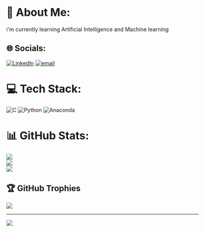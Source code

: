 # 💫 About Me:
i'm currently learning Artificial Intelligence and Machine learning


## 🌐 Socials:
[![LinkedIn](https://img.shields.io/badge/LinkedIn-%230077B5.svg?logo=linkedin&logoColor=white)](https://linkedin.com/in/www.linkedin.com/in/chethana-g-m-88073b342) [![email](https://img.shields.io/badge/Email-D14836?logo=gmail&logoColor=white)](mailto:chethanagmchetu@gmail.com) 

# 💻 Tech Stack:
![C](https://img.shields.io/badge/c-%2300599C.svg?style=flat-square&logo=c&logoColor=white) ![Python](https://img.shields.io/badge/python-3670A0?style=flat-square&logo=python&logoColor=ffdd54) ![Anaconda](https://img.shields.io/badge/Anaconda-%2344A833.svg?style=flat-square&logo=anaconda&logoColor=white)
# 📊 GitHub Stats:
![](https://github-readme-stats.vercel.app/api?username=chethanagm&theme=dark&hide_border=false&include_all_commits=true&count_private=false)<br/>
![](https://nirzak-streak-stats.vercel.app/?user=chethanagm&theme=dark&hide_border=false)<br/>
![](https://github-readme-stats.vercel.app/api/top-langs/?username=chethanagm&theme=dark&hide_border=false&include_all_commits=true&count_private=false&layout=compact)

## 🏆 GitHub Trophies
![](https://github-profile-trophy.vercel.app/?username=chethanagm&theme=radical&no-frame=false&no-bg=true&margin-w=4)

---
[![](https://visitcount.itsvg.in/api?id=chethanagm&icon=0&color=0)](https://visitcount.itsvg.in)

<!-- Proudly created with GPRM ( https://gprm.itsvg.in ) -->
